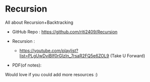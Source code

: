 # Recursion
All about Recursion+Backtracking

- GitHub Repo : https://github.com/riti2409/Recursion

- Recursion :
  - https://youtube.com/playlist?list=PLgUwDviBIf0rGlzIn_7rsaR2FQ5e6ZOL9 (Take U Forward)
          

- PDF(of notes): 

Would love if you could add more resources :)
